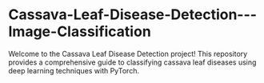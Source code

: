 # Cassava-Leaf-Disease-Detection---Image-Classification
Welcome to the Cassava Leaf Disease Detection project! This repository provides a comprehensive guide to classifying cassava leaf diseases using deep learning techniques with PyTorch.
